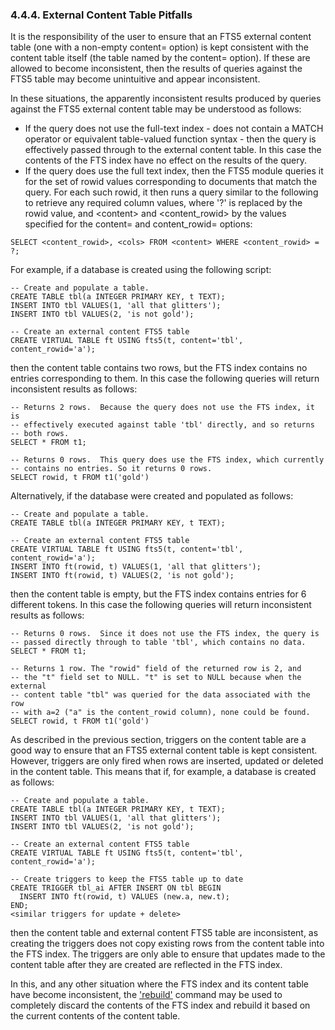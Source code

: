 ### 4\.4\.4\. External Content Table Pitfalls



It is the responsibility of the user to ensure that an FTS5 external content
table (one with a non\-empty content\= option) is kept consistent with the
content table itself (the table named by the content\= option). If these are
allowed to become inconsistent, then the results of queries against the FTS5
table may become unintuitive and appear inconsistent.




In these situations, the apparently inconsistent results produced by queries
against the FTS5 external content table may be understood as follows:



* If the query does not use the full\-text index \- does not contain a 
 MATCH operator or equivalent table\-valued function syntax \- then the
 query is effectively passed through to the external content table. In
 this case the contents of the FTS index have no effect on the results
 of the query.
* If the query does use the full text index, then the FTS5 module
 queries it for the set of rowid values corresponding to documents that match
 the query. For each such rowid, it then runs a query similar to the following
 to retrieve any required column values, where '?' is replaced by the rowid
 value, and \<content\> and \<content\_rowid\> by the values specified
 for the content\= and content\_rowid\= options:



```
SELECT <content_rowid>, <cols> FROM <content> WHERE <content_rowid> = ?;

```


For example, if a database is created using the following script:




```
-- Create and populate a table. 
CREATE TABLE tbl(a INTEGER PRIMARY KEY, t TEXT);
INSERT INTO tbl VALUES(1, 'all that glitters');
INSERT INTO tbl VALUES(2, 'is not gold');

-- Create an external content FTS5 table 
CREATE VIRTUAL TABLE ft USING fts5(t, content='tbl', content_rowid='a');

```

then the content table contains two rows, but the FTS index contains no
entries corresponding to them. In this case the following queries will return
inconsistent results as follows:




```
-- Returns 2 rows.  Because the query does not use the FTS index, it is
-- effectively executed against table 'tbl' directly, and so returns
-- both rows.
SELECT * FROM t1;

-- Returns 0 rows.  This query does use the FTS index, which currently
-- contains no entries. So it returns 0 rows.
SELECT rowid, t FROM t1('gold')

```


Alternatively, if the database were created and populated as follows:




```
-- Create and populate a table. 
CREATE TABLE tbl(a INTEGER PRIMARY KEY, t TEXT);

-- Create an external content FTS5 table 
CREATE VIRTUAL TABLE ft USING fts5(t, content='tbl', content_rowid='a');
INSERT INTO ft(rowid, t) VALUES(1, 'all that glitters');
INSERT INTO ft(rowid, t) VALUES(2, 'is not gold');

```

then the content table is empty, but the FTS index contains entries for
6 different tokens. In this case the following queries will return
inconsistent results as follows:




```
-- Returns 0 rows.  Since it does not use the FTS index, the query is
-- passed directly through to table 'tbl', which contains no data.
SELECT * FROM t1;

-- Returns 1 row. The "rowid" field of the returned row is 2, and
-- the "t" field set to NULL. "t" is set to NULL because when the external
-- content table "tbl" was queried for the data associated with the row
-- with a=2 ("a" is the content_rowid column), none could be found.
SELECT rowid, t FROM t1('gold')

```

As described in the previous section, triggers on the content table are
a good way to ensure that an FTS5 external content table is kept consistent.
However, triggers are only fired when rows are inserted, updated or deleted
in the content table. This means that if, for example, a database is created
as follows:




```
-- Create and populate a table. 
CREATE TABLE tbl(a INTEGER PRIMARY KEY, t TEXT);
INSERT INTO tbl VALUES(1, 'all that glitters');
INSERT INTO tbl VALUES(2, 'is not gold');

-- Create an external content FTS5 table 
CREATE VIRTUAL TABLE ft USING fts5(t, content='tbl', content_rowid='a');

-- Create triggers to keep the FTS5 table up to date
CREATE TRIGGER tbl_ai AFTER INSERT ON tbl BEGIN
  INSERT INTO ft(rowid, t) VALUES (new.a, new.t);
END;
<similar triggers for update + delete>

```

then the content table and external content FTS5 table are inconsistent, as
creating the triggers does not copy existing rows from the content table
into the FTS index. The triggers are only able to ensure that updates made to
the content table after they are created are reflected in the FTS index.



In this, and any other situation where the FTS index and its content table
have become inconsistent, the ['rebuild'](#the_rebuild_command)
command may be used to completely discard the contents of the FTS index and
rebuild it based on the current contents of the content table.




